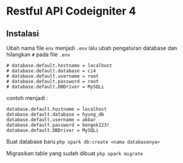 # Restful API Codeigniter 4

## Instalasi

Ubah nama file `env` menjadi `.env` lalu ubah pengaturan database dan hilangkan `#` pada file `.env`
```
# database.default.hostname = localhost
# database.default.database = ci4
# database.default.username = root
# database.default.password = root
# database.default.DBDriver = MySQLi
```
contoh menjadi :
```
database.default.hostname = localhost
database.default.database = hyung_db
database.default.username = akbar
database.default.password = bengek123!
database.default.DBDriver = MySQLi
```

Buat database baru
`php spark db:create <nama databasenya>`

Migrasikan table yang sudah dibuat
`php spark migrate`
